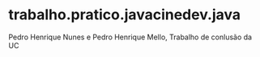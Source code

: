 # trabalho.pratico.javacinedev.java
Pedro Henrique Nunes e Pedro Henrique Mello, Trabalho de conlusão da UC
